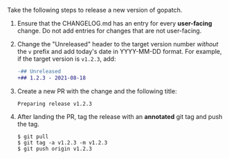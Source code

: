 Take the following steps to release a new version of gopatch.

1. Ensure that the CHANGELOG.md has an entry for every **user-facing** change.
   Do not add entries for changes that are not user-facing.

2. Change the "Unreleased" header to the target version number *without* the
   `v` prefix and add today's date in YYYY-MM-DD format. For example, if the
   target version is `v1.2.3`, add:

    ```diff
    -## Unreleased
    +## 1.2.3 - 2021-08-18
    ```

3. Create a new PR with the change and the following title:

    ```
    Preparing release v1.2.3
    ```

4. After landing the PR, tag the release with an **annotated** git tag and push
   the tag.

    ```
    $ git pull
    $ git tag -a v1.2.3 -m v1.2.3
    $ git push origin v1.2.3
    ```
